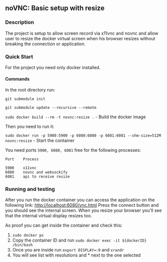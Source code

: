 ## noVNC: Basic setup with resize

### Description

The project is setup to allow screen record via x11vnc and novnc and allow user to resize the docker virtual screen when his browser resizes without breaking the connection or application.

### Quick Start

For the project you need only docker installed.

#### Commands

In the root directory run:

`git submodule init`

`git submodule update --recursive --remote`

`sudo docker build --rm -t novnc:resize .` - Build the docker image

Then you need to run it:

`sudo docker run -p 5900:5900 -p 6080:6080 -p 6081:6081 --shm-size=512M novnc:resize` - Start the container

You need ports `5900, 6080, 6081` free for the following processes:

```
Port    Process

5900    x11vnc
6080    novnc and websockify
6081    api to receive resize
```

### Running and testing

After you run the docker container you can access the application on the following link: [http://localhost:6080/vnc.html](http://localhost:6080/vnc.html)
Press the connect button and you should see the internal screen. When you resize your browser you'll see that the internal virtual display resizes too.

As proof you can get inside the container and check this:

1. `sudo docker ps`
2. Copy the container ID and run `sudo docker exec -it ${dockerID} /bin/bash`
3. Once you are inside run `export DISPLAY=:0` and `xrandr`
4. You will see list with resolutions and * next to the one selected
